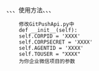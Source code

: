 、、、使用方法、、、

        修改GitPushApi.py中
        def __init__(self):
		self.CORPID = 'XXXX' 
		self.CORPSECRET = 'XXXX' 
		self.AGENTID = 'XXXX'  
		self.TOUSER = "XXXX"   
        为你企业微信项目的参数
